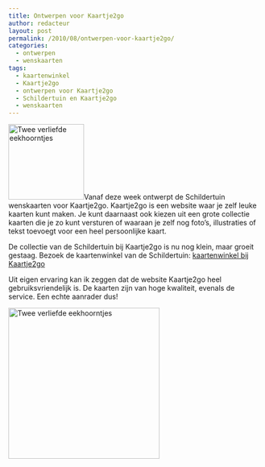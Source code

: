 ```yaml
---
title: Ontwerpen voor Kaartje2go
author: redacteur
layout: post
permalink: /2010/08/ontwerpen-voor-kaartje2go/
categories:
  - ontwerpen
  - wenskaarten
tags:
  - kaartenwinkel
  - Kaartje2go
  - ontwerpen voor Kaartje2go
  - Schildertuin en Kaartje2go
  - wenskaarten
---
```

<img class="alignleft size-thumbnail wp-image-706" title="Eekhoorntjes" src="/wordpress/wp-content/uploads/2010/08/eekhoorntjes-150x150.png" alt="Twee verliefde eekhoorntjes" width="150" height="150" />Vanaf deze week ontwerpt de Schildertuin wenskaarten voor Kaartje2go. Kaartje2go is een website waar je zelf leuke kaarten kunt maken. Je kunt daarnaast ook kiezen uit een grote collectie kaarten die je zo kunt versturen of waaraan je zelf nog foto&#8217;s, illustraties of tekst toevoegt voor een heel persoonlijke kaart.<!--more-->

De collectie van de Schildertuin bij Kaartje2go is nu nog klein, maar groeit gestaag. Bezoek de kaartenwinkel van de Schildertuin: <a title="Bekijk de kaartenwinkel van de Schildertuin bij Kaartje2go, website opent in nieuw venster" href="http://www.kaartje2go.nl/kaartenwinkel/De+Schildertuin/profiel" target="_blank">kaartenwinkel bij Kaartje2go</a>

Uit eigen ervaring kan ik zeggen dat de website Kaartje2go heel gebruiksvriendelijk is. De kaarten zijn van hoge kwaliteit, evenals de service. Een echte aanrader dus!

<img class="aligncenter size-medium wp-image-706" title="Eekhoorntjes" src="/wordpress/wp-content/uploads/2010/08/eekhoorntjes-300x300.png" alt="Twee verliefde eekhoorntjes" width="300" height="300" />
